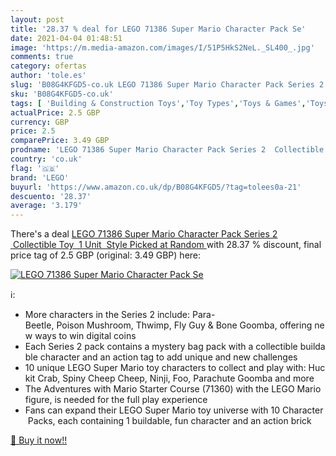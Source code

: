 ```yaml
---
layout: post
title: '28.37 % deal for LEGO 71386 Super Mario Character Pack Se'
date: 2021-04-04 01:48:51
image: 'https://m.media-amazon.com/images/I/51P5HkS2NeL._SL400_.jpg'
comments: true
category: ofertas
author: 'tole.es'
slug: 'B08G4KFGD5-co.uk LEGO 71386 Super Mario Character Pack Series 2...'
sku: 'B08G4KFGD5-co.uk'
tags: [ 'Building & Construction Toys','Toy Types','Toys & Games','Toys Store','lego', ]
actualPrice: 2.5 GBP
currency: GBP
price: 2.5
comparePrice: 3.49 GBP
prodname: 'LEGO 71386 Super Mario Character Pack Series 2  Collectible Toy  1 Unit  Style Picked at Random '
country: 'co.uk'
flag: '🇬🇧'
brand: 'LEGO'
buyurl: 'https://www.amazon.co.uk/dp/B08G4KFGD5/?tag=tolees0a-21'
descuento: '28.37'
average: '3.179'
---
```


There's a deal [LEGO 71386 Super Mario Character Pack Series 2  Collectible Toy  1 Unit  Style Picked at Random ](https://www.amazon.co.uk/dp/B08G4KFGD5/?tag=tolees0a-21)  with  28.37 % discount, final price tag of  2.5 GBP (original: 3.49 GBP) here:

[![LEGO 71386 Super Mario Character Pack Se](https://m.media-amazon.com/images/I/51P5HkS2NeL._SL400_.jpg)](https://www.amazon.co.uk/dp/B08G4KFGD5/?tag=tolees0a-21)

ℹ️:

- More characters in the Series 2 include: Para-Beetle, Poison Mushroom, Thwimp, Fly Guy & Bone Goomba, offering new ways to win digital coins
- Each Series 2 pack contains a mystery bag pack with a collectible buildable character and an action tag to add unique and new challenges
- 10 unique LEGO Super Mario toy characters to collect and play with: Huckit Crab, Spiny Cheep Cheep, Ninji, Foo, Parachute Goomba and more
- The Adventures with Mario Starter Course (71360) with the LEGO Mario figure, is needed for the full play experience
- Fans can expand their LEGO Super Mario toy universe with 10 Character Packs, each containing 1 buildable, fun character and an action brick

[🛒 Buy it now!!](https://www.amazon.co.uk/dp/B08G4KFGD5/?tag=tolees0a-21)
